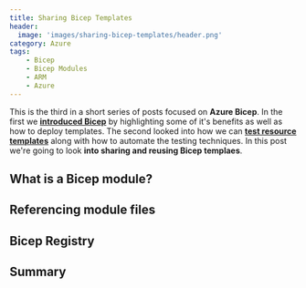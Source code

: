 ```yaml
---
title: Sharing Bicep Templates
header:
  image: 'images/sharing-bicep-templates/header.png'
category: Azure
tags:
    - Bicep
    - Bicep Modules
    - ARM
    - Azure
---
```


This is the third in a short series of posts focused on **Azure Bicep**. In the first we **[introduced Bicep](/azure/introduction-to-azure-bicep)** by highlighting some of it's benefits as well as how to deploy templates. The second looked into how we can **[test resource templates](/azure/test-azure-resources-templates)** along with how to automate the testing techniques. In this post we're going to look **into sharing and reusing Bicep templaes**.

## What is a Bicep module?

## Referencing module files

## Bicep Registry

## Summary
